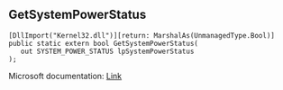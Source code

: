 ## GetSystemPowerStatus

```
[DllImport("Kernel32.dll")][return: MarshalAs(UnmanagedType.Bool)]
public static extern bool GetSystemPowerStatus(
   out SYSTEM_POWER_STATUS lpSystemPowerStatus
);
```

Microsoft documentation: [Link](https://docs.microsoft.com/en-us/windows/win32/api/winbase/nf-winbase-getsystempowerstatus)
